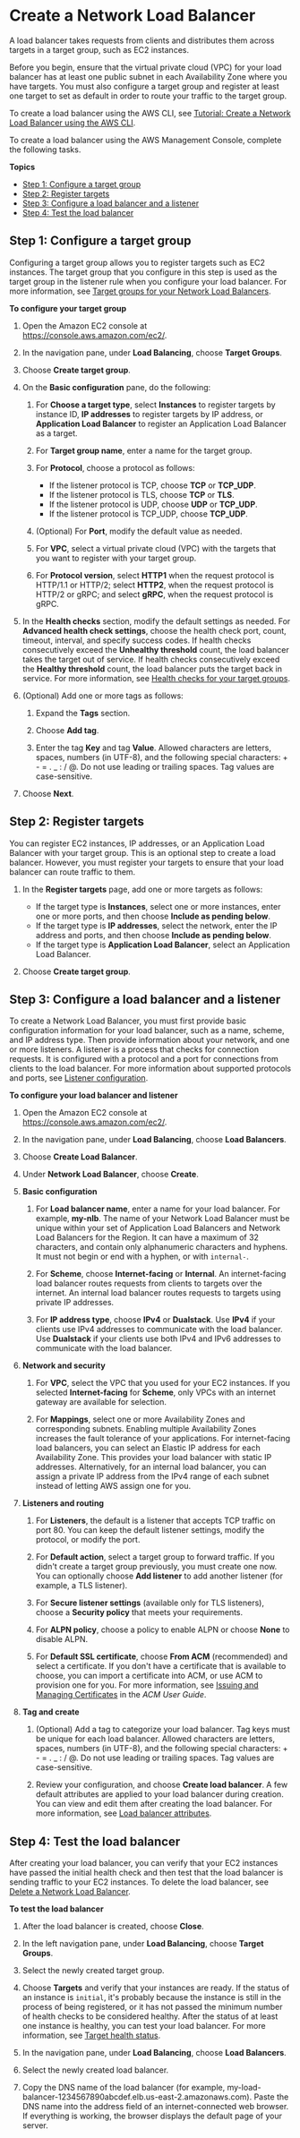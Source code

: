 # Create a Network Load Balancer<a name="create-network-load-balancer"></a>

A load balancer takes requests from clients and distributes them across targets in a target group, such as EC2 instances\.

Before you begin, ensure that the virtual private cloud \(VPC\) for your load balancer has at least one public subnet in each Availability Zone where you have targets\. You must also configure a target group and register at least one target to set as default in order to route your traffic to the target group\.

To create a load balancer using the AWS CLI, see [Tutorial: Create a Network Load Balancer using the AWS CLI](network-load-balancer-cli.md)\.

To create a load balancer using the AWS Management Console, complete the following tasks\.

**Topics**
+ [Step 1: Configure a target group](#configure-target-group)
+ [Step 2: Register targets](#select-targets)
+ [Step 3: Configure a load balancer and a listener](#configure-load-balancer)
+ [Step 4: Test the load balancer](#test-load-balancer)

## Step 1: Configure a target group<a name="configure-target-group"></a>

Configuring a target group allows you to register targets such as EC2 instances\. The target group that you configure in this step is used as the target group in the listener rule when you configure your load balancer\. For more information, see [Target groups for your Network Load Balancers](load-balancer-target-groups.md)\.

**To configure your target group**

1. Open the Amazon EC2 console at [https://console\.aws\.amazon\.com/ec2/](https://console.aws.amazon.com/ec2/)\.

1. In the navigation pane, under **Load Balancing**, choose **Target Groups**\.

1. Choose **Create target group**\.

1. On the **Basic configuration** pane, do the following:

   1. For **Choose a target type**, select **Instances** to register targets by instance ID, **IP addresses** to register targets by IP address, or **Application Load Balancer** to register an Application Load Balancer as a target\.

   1. For **Target group name**, enter a name for the target group\.

   1. For **Protocol**, choose a protocol as follows:
      + If the listener protocol is TCP, choose **TCP** or **TCP\_UDP**\.
      + If the listener protocol is TLS, choose **TCP** or **TLS**\.
      + If the listener protocol is UDP, choose **UDP** or **TCP\_UDP**\.
      + If the listener protocol is TCP\_UDP, choose **TCP\_UDP**\.

   1. \(Optional\) For **Port**, modify the default value as needed\.

   1. For **VPC**, select a virtual private cloud \(VPC\) with the targets that you want to register with your target group\.

   1. For **Protocol version**, select **HTTP1** when the request protocol is HTTP/1\.1 or HTTP/2; select **HTTP2**, when the request protocol is HTTP/2 or gRPC; and select **gRPC**, when the request protocol is gRPC\. 

1. In the **Health checks** section, modify the default settings as needed\. For **Advanced health check settings**, choose the health check port, count, timeout, interval, and specify success codes\. If health checks consecutively exceed the **Unhealthy threshold** count, the load balancer takes the target out of service\. If health checks consecutively exceed the **Healthy threshold** count, the load balancer puts the target back in service\. For more information, see [Health checks for your target groups](target-group-health-checks.md)\.

1. \(Optional\) Add one or more tags as follows:

   1. Expand the **Tags** section\.

   1. Choose **Add tag**\.

   1. Enter the tag **Key** and tag **Value**\. Allowed characters are letters, spaces, numbers \(in UTF\-8\), and the following special characters: \+ \- = \. \_ : / @\. Do not use leading or trailing spaces\. Tag values are case\-sensitive\.

1. Choose **Next**\.

## Step 2: Register targets<a name="select-targets"></a>

You can register EC2 instances, IP addresses, or an Application Load Balancer with your target group\. This is an optional step to create a load balancer\. However, you must register your targets to ensure that your load balancer can route traffic to them\.

1. In the **Register targets** page, add one or more targets as follows:
   + If the target type is **Instances**, select one or more instances, enter one or more ports, and then choose **Include as pending below**\.
   + If the target type is **IP addresses**, select the network, enter the IP address and ports, and then choose **Include as pending below**\.
   + If the target type is **Application Load Balancer**, select an Application Load Balancer\.

1. Choose **Create target group**\.

## Step 3: Configure a load balancer and a listener<a name="configure-load-balancer"></a>

To create a Network Load Balancer, you must first provide basic configuration information for your load balancer, such as a name, scheme, and IP address type\. Then provide information about your network, and one or more listeners\. A listener is a process that checks for connection requests\. It is configured with a protocol and a port for connections from clients to the load balancer\. For more information about supported protocols and ports, see [Listener configuration](load-balancer-listeners.md#listener-configuration)\.

****To configure your load balancer and listener****

1. Open the Amazon EC2 console at [https://console\.aws\.amazon\.com/ec2/](https://console.aws.amazon.com/ec2/)\.

1. In the navigation pane, under **Load Balancing**, choose **Load Balancers**\.

1. Choose **Create Load Balancer**\.

1. Under **Network Load Balancer**, choose **Create**\.

1. **Basic configuration**

   1. For **Load balancer name**, enter a name for your load balancer\. For example, **my\-nlb**\. The name of your Network Load Balancer must be unique within your set of Application Load Balancers and Network Load Balancers for the Region\. It can have a maximum of 32 characters, and contain only alphanumeric characters and hyphens\. It must not begin or end with a hyphen, or with `internal-`\.

   1. For **Scheme**, choose **Internet\-facing** or **Internal**\. An internet\-facing load balancer routes requests from clients to targets over the internet\. An internal load balancer routes requests to targets using private IP addresses\.

   1. For **IP address type**, choose **IPv4** or **Dualstack**\. Use **IPv4** if your clients use IPv4 addresses to communicate with the load balancer\. Use **Dualstack** if your clients use both IPv4 and IPv6 addresses to communicate with the load balancer\. 

1. **Network and security**

   1. For **VPC**, select the VPC that you used for your EC2 instances\. If you selected **Internet\-facing** for **Scheme**, only VPCs with an internet gateway are available for selection\.

   1. For **Mappings**, select one or more Availability Zones and corresponding subnets\. Enabling multiple Availability Zones increases the fault tolerance of your applications\. For internet\-facing load balancers, you can select an Elastic IP address for each Availability Zone\. This provides your load balancer with static IP addresses\. Alternatively, for an internal load balancer, you can assign a private IP address from the IPv4 range of each subnet instead of letting AWS assign one for you\.

1. **Listeners and routing**

   1. For **Listeners**, the default is a listener that accepts TCP traffic on port 80\. You can keep the default listener settings, modify the protocol, or modify the port\. 

   1. For **Default action**, select a target group to forward traffic\. If you didn't create a target group previously, you must create one now\. You can optionally choose **Add listener** to add another listener \(for example, a TLS listener\)\.

   1. For **Secure listener settings** \(available only for TLS listeners\), choose a **Security policy** that meets your requirements\.

   1. For **ALPN policy**, choose a policy to enable ALPN or choose **None** to disable ALPN\.

   1. For **Default SSL certificate**, choose **From ACM** \(recommended\) and select a certificate\. If you don't have a certificate that is available to choose, you can import a certificate into ACM, or use ACM to provision one for you\. For more information, see [Issuing and Managing Certificates](https://docs.aws.amazon.com/acm/latest/userguide/gs.html) in the *ACM User Guide*\.

1. **Tag and create**

   1. \(Optional\) Add a tag to categorize your load balancer\. Tag keys must be unique for each load balancer\. Allowed characters are letters, spaces, numbers \(in UTF\-8\), and the following special characters: \+ \- = \. \_ : / @\. Do not use leading or trailing spaces\. Tag values are case\-sensitive\.

   1. Review your configuration, and choose **Create load balancer**\. A few default attributes are applied to your load balancer during creation\. You can view and edit them after creating the load balancer\. For more information, see [Load balancer attributes](network-load-balancers.md#load-balancer-attributes)\.

## Step 4: Test the load balancer<a name="test-load-balancer"></a>

After creating your load balancer, you can verify that your EC2 instances have passed the initial health check and then test that the load balancer is sending traffic to your EC2 instances\. To delete the load balancer, see [Delete a Network Load Balancer](load-balancer-delete.md)\.

**To test the load balancer**

1. After the load balancer is created, choose **Close**\.

1. In the left navigation pane, under **Load Balancing**, choose **Target Groups**\.

1. Select the newly created target group\.

1. Choose **Targets** and verify that your instances are ready\. If the status of an instance is `initial`, it's probably because the instance is still in the process of being registered, or it has not passed the minimum number of health checks to be considered healthy\. After the status of at least one instance is healthy, you can test your load balancer\. For more information, see [Target health status](target-group-health-checks.md#target-health-states)\.

1. In the navigation pane, under **Load Balancing**, choose **Load Balancers**\.

1. Select the newly created load balancer\.

1. Copy the DNS name of the load balancer \(for example, my\-load\-balancer\-1234567890abcdef\.elb\.us\-east\-2\.amazonaws\.com\)\. Paste the DNS name into the address field of an internet\-connected web browser\. If everything is working, the browser displays the default page of your server\.